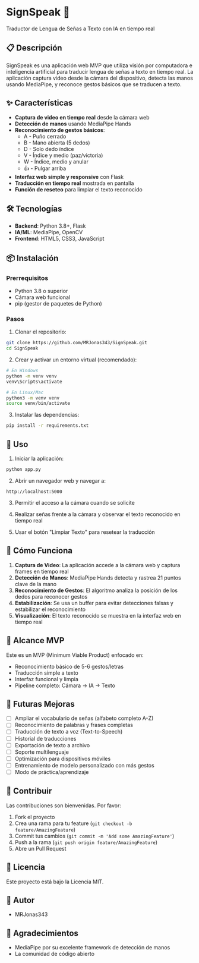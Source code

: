 # SignSpeak 🤟

Traductor de Lengua de Señas a Texto con IA en tiempo real

## 📋 Descripción

SignSpeak es una aplicación web MVP que utiliza visión por computadora e inteligencia artificial para traducir lengua de señas a texto en tiempo real. La aplicación captura video desde la cámara del dispositivo, detecta las manos usando MediaPipe, y reconoce gestos básicos que se traducen a texto.

## ✨ Características

- **Captura de video en tiempo real** desde la cámara web
- **Detección de manos** usando MediaPipe Hands
- **Reconocimiento de gestos básicos**:
  - A - Puño cerrado
  - B - Mano abierta (5 dedos)
  - D - Solo dedo índice
  - V - Índice y medio (paz/victoria)
  - W - Índice, medio y anular
  - 👍 - Pulgar arriba
- **Interfaz web simple y responsive** con Flask
- **Traducción en tiempo real** mostrada en pantalla
- **Función de reseteo** para limpiar el texto reconocido

## 🛠️ Tecnologías

- **Backend**: Python 3.8+, Flask
- **IA/ML**: MediaPipe, OpenCV
- **Frontend**: HTML5, CSS3, JavaScript

## 📦 Instalación

### Prerrequisitos

- Python 3.8 o superior
- Cámara web funcional
- pip (gestor de paquetes de Python)

### Pasos

1. Clonar el repositorio:
```bash
git clone https://github.com/MRJonas343/SignSpeak.git
cd SignSpeak
```

2. Crear y activar un entorno virtual (recomendado):
```bash
# En Windows
python -m venv venv
venv\Scripts\activate

# En Linux/Mac
python3 -m venv venv
source venv/bin/activate
```

3. Instalar las dependencias:
```bash
pip install -r requirements.txt
```

## 🚀 Uso

1. Iniciar la aplicación:
```bash
python app.py
```

2. Abrir un navegador web y navegar a:
```
http://localhost:5000
```

3. Permitir el acceso a la cámara cuando se solicite

4. Realizar señas frente a la cámara y observar el texto reconocido en tiempo real

5. Usar el botón "Limpiar Texto" para resetear la traducción

## 📱 Cómo Funciona

1. **Captura de Video**: La aplicación accede a la cámara web y captura frames en tiempo real
2. **Detección de Manos**: MediaPipe Hands detecta y rastrea 21 puntos clave de la mano
3. **Reconocimiento de Gestos**: El algoritmo analiza la posición de los dedos para reconocer gestos
4. **Estabilización**: Se usa un buffer para evitar detecciones falsas y estabilizar el reconocimiento
5. **Visualización**: El texto reconocido se muestra en la interfaz web en tiempo real

## 🎯 Alcance MVP

Este es un MVP (Minimum Viable Product) enfocado en:
- Reconocimiento básico de 5-6 gestos/letras
- Traducción simple a texto
- Interfaz funcional y limpia
- Pipeline completo: Cámara → IA → Texto

## 🔮 Futuras Mejoras

- [ ] Ampliar el vocabulario de señas (alfabeto completo A-Z)
- [ ] Reconocimiento de palabras y frases completas
- [ ] Traducción de texto a voz (Text-to-Speech)
- [ ] Historial de traducciones
- [ ] Exportación de texto a archivo
- [ ] Soporte multilenguaje
- [ ] Optimización para dispositivos móviles
- [ ] Entrenamiento de modelo personalizado con más gestos
- [ ] Modo de práctica/aprendizaje

## 🤝 Contribuir

Las contribuciones son bienvenidas. Por favor:

1. Fork el proyecto
2. Crea una rama para tu feature (`git checkout -b feature/AmazingFeature`)
3. Commit tus cambios (`git commit -m 'Add some AmazingFeature'`)
4. Push a la rama (`git push origin feature/AmazingFeature`)
5. Abre un Pull Request

## 📄 Licencia

Este proyecto está bajo la Licencia MIT.

## 👥 Autor

- MRJonas343

## 🙏 Agradecimientos

- MediaPipe por su excelente framework de detección de manos
- La comunidad de código abierto
